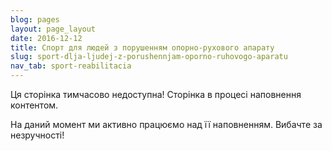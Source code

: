 ```yaml
---
blog: pages
layout: page_layout
date: 2016-12-12
title: Спорт для людей з порушенням опорно-рухового апарату
slug: sport-dlja-ljudej-z-porushennjam-oporno-ruhovogo-aparatu
nav_tab: sport-reabilitacia
---
```


<p class="lead">Ця сторінка тимчасово недоступна! Сторінка в процесі наповнення контентом.</p>

На даний момент ми активно працюємо над її наповненням. Вибачте за незручності!
